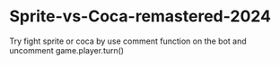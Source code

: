 # Sprite-vs-Coca-remastered-2024
Try fight sprite or coca by use comment function on the bot and uncomment game.player.turn()
